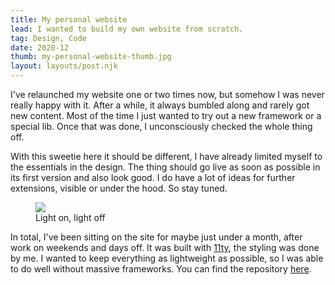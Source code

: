 ```yaml
---
title: My personal website
lead: I wanted to build my own website from scratch.
tag: Design, Code
date: 2020-12
thumb: my-personal-website-thumb.jpg
layout: layouts/post.njk
---
```


I've relaunched my website one or two times now, but somehow I was never really happy with it. After a while, it always bumbled along and rarely got new content. Most of the time I just wanted to try out a new framework or a special lib. Once that was done, I unconsciously checked the whole thing off.

With this sweetie here it should be different, I have already limited myself to the essentials in the design. The thing should go live as soon as possible in its first version and also look good. I do have a lot of ideas for further extensions, visible or under the hood. So stay tuned.

<figure>
  <img src="{{ '/img/portfolio/my-personal-website-detail.jpg' | url }}">
  <figcaption class="post__caption">Light on, light off</figcaption>
</figure>

In total, I've been sitting on the site for maybe just under a month, after work on weekends and days off. It was built with <a href="https://www.11ty.dev/" target="_blank" rel="noopener noreferrer">11ty</a>, the styling was done by me. I wanted to keep everything as lightweight as possible, so I was able to do well without massive frameworks. You can find the repository <a href="https://github.com/stbnvll/simonstubenvoll/" target="_blank" rel="noopener noreferrer">here</a>.
